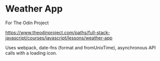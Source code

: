 # Weather App

For The Odin Project

https://www.theodinproject.com/paths/full-stack-javascript/courses/javascript/lessons/weather-app

Uses webpack, date-fns (format and fromUnixTime), asynchronous API calls with a loading icon.

